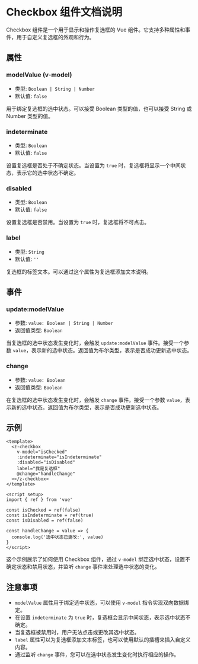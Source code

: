 # Checkbox 组件文档说明

Checkbox 组件是一个用于显示和操作复选框的 Vue 组件。它支持多种属性和事件，用于自定义复选框的外观和行为。

## 属性

### modelValue (v-model)

- 类型: `Boolean | String | Number`
- 默认值: `false`

用于绑定复选框的选中状态。可以接受 Boolean 类型的值，也可以接受 String 或 Number 类型的值。

### indeterminate

- 类型: `Boolean`
- 默认值: `false`

设置复选框是否处于不确定状态。当设置为 `true` 时，复选框将显示一个中间状态，表示它的选中状态不确定。

### disabled

- 类型: `Boolean`
- 默认值: `false`

设置复选框是否禁用。当设置为 `true` 时，复选框将不可点击。

### label

- 类型: `String`
- 默认值: `''`

复选框的标签文本。可以通过这个属性为复选框添加文本说明。

## 事件

### update:modelValue

- 参数: `value: Boolean | String | Number`
- 返回值类型: `Boolean`

当复选框的选中状态发生变化时，会触发 `update:modelValue` 事件。接受一个参数 `value`，表示新的选中状态。返回值为布尔类型，表示是否成功更新选中状态。

### change

- 参数: `value: Boolean`
- 返回值类型: `Boolean`

在复选框的选中状态发生变化时，会触发 `change` 事件。接受一个参数 `value`，表示新的选中状态。返回值为布尔类型，表示是否成功更新选中状态。

## 示例

```vue
<template>
  <z-checkbox
    v-model="isChecked"
    :indeterminate="isIndeterminate"
    :disabled="isDisabled"
    label="我是复选框"
    @change="handleChange"
  ></z-checkbox>
</template>

<script setup>
import { ref } from 'vue'

const isChecked = ref(false)
const isIndeterminate = ref(true)
const isDisabled = ref(false)

const handleChange = value => {
  console.log('选中状态已更改:', value)
}
</script>
```

这个示例展示了如何使用 Checkbox 组件，通过 `v-model` 绑定选中状态，设置不确定状态和禁用状态，并监听 `change` 事件来处理选中状态的变化。

## 注意事项

- `modelValue` 属性用于绑定选中状态，可以使用 `v-model` 指令实现双向数据绑定。
- 在设置 `indeterminate` 为 `true` 时，复选框会显示中间状态，表示选中状态不确定。
- 当复选框被禁用时，用户无法点击或更改其选中状态。
- `label` 属性可以为复选框添加文本标签，也可以使用默认的插槽来插入自定义内容。
- 通过监听 `change` 事件，您可以在选中状态发生变化时执行相应的操作。

